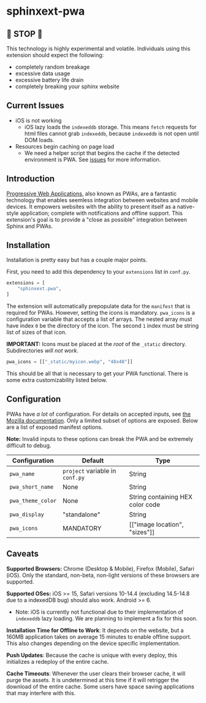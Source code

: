 # sphinxext-pwa

## 🛑 **STOP** 🛑

This technology is highly experimental and volatile. Individuals using this extension should expect the following:

- completely random breakage
- excessive data usage
- excessive battery life drain
- completely breaking your sphinx website

## Current Issues
- iOS is not working
  - iOS lazy loads the `indexeddb` storage. This means `fetch` requests for html files cannot grab `indexeddb`, because `indexeddb` is not open until DOM loads.
- Resources begin caching on page load
  - We need a helper script that begins the cache if the detected environment is PWA.
See [issues](https://github.com/ItayZiv/sphinxext-pwa/issues/) for more information.

## Introduction
[Progressive Web Applications](https://developers.google.com/web/updates/2015/12/getting-started-pwa), also known as PWAs, are a fantastic technology that enables seemless integration between websites and mobile devices. It empowers websites with the ability to present itself as a native-style application; complete with notifications and offline support. This extension's goal is to provide a "close as possible" integration between Sphinx and PWAs.

## Installation

Installation is pretty easy but has a couple major points.

First, you need to add this dependency to your `extensions` list in `conf.py`.

```python
extensions = [
    "sphinxext.pwa",
]
```

The extension will automatically prepopulate data for the `manifest` that is required for PWAs. However, setting the icons is mandatory. `pwa_icons` is a configuration variable that accepts a list of arrays. The nested array must have index `0` be the directory of the icon. The second `1` index must be string list of sizes of that icon. 

**IMPORTANT:** Icons must be placed at the *root* of the `_static` directory. Subdirectories *will not work*.

```python
pwa_icons = [["_static/myicon.webp", "48x48"]]
```

This should be all that is necessary to get your PWA functional. There is some extra customizability listed below.

## Configuration

PWAs have *a lot* of configuration. For details on accepted inputs, see [the Mozilla documentation](https://developer.mozilla.org/en-US/docs/Web/Manifest). Only a limited subset of options are exposed. Below are a list of exposed manifest options.

**Note:** Invalid inputs to these options can break the PWA and be extremely difficult to debug.

| Configuration     | Default                         | Type                             |
|-------------------|---------------------------------|----------------------------------|
| `pwa_name`        | `project` variable in `conf.py` | String                           |
| `pwa_short_name`  | None                            | String                           |
| `pwa_theme_color` | None                            | String containing HEX color code |
| `pwa_display`     | "standalone"                    | String                           |
| `pwa_icons`       | MANDATORY                       | [["image location", "sizes"]]    |

## Caveats

**Supported Browsers:** Chrome (Desktop & Mobile), Firefox (Mobile), Safari (iOS). Only the standard, non-beta, non-light versions of these browsers are supported.

**Supported OSes:** iOS >= 15, Safari versions 10-14.4 (excluding 14.5-14.8 due to a indexedDB bug) should also work. Android >= 6.
  - Note: iOS is currently not functional due to their implementation of `indexeddb` lazy loading. We are planning to implement a fix for this soon.

**Installation Time for Offline to Work**: It depends on the website, but a 160MB application takes on average 15 minutes to enable offline support. This also changes depending on the device specific implementation.

**Push Updates**: Because the cache is unique with every deploy, this initializes a redeploy of the entire cache.

**Cache Timeouts**: Whenever the user clears their browser cache, it will purge the assets. It is undetermined at this time if it will retrigger the download of the entire cache. Some users have space saving applications that may interfere with this.

